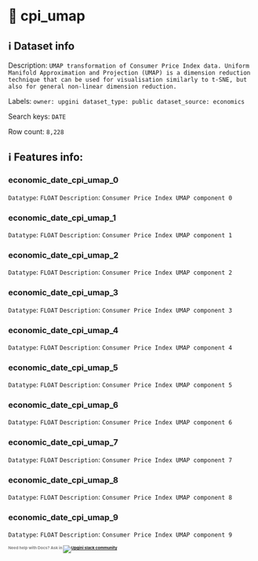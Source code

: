 # 📖 cpi_umap 
## ℹ️ Dataset info 
Description: `UMAP transformation of Consumer Price Index data. Uniform Manifold Approximation and Projection (UMAP) is a dimension reduction technique that can be used for visualisation similarly to t-SNE, but also for general non-linear dimension reduction. ` 

Labels: ` owner: upgini ` &nbsp;` dataset_type: public ` &nbsp;` dataset_source: economics ` &nbsp;

Search keys: 
` DATE ` &nbsp;

Row count: `8,228` 

## ℹ️ Features info:

### economic_date_cpi_umap_0
`Datatype`: `FLOAT`
`Description`: `Consumer Price Index UMAP component 0`

### economic_date_cpi_umap_1
`Datatype`: `FLOAT`
`Description`: `Consumer Price Index UMAP component 1`

### economic_date_cpi_umap_2
`Datatype`: `FLOAT`
`Description`: `Consumer Price Index UMAP component 2`

### economic_date_cpi_umap_3
`Datatype`: `FLOAT`
`Description`: `Consumer Price Index UMAP component 3`

### economic_date_cpi_umap_4
`Datatype`: `FLOAT`
`Description`: `Consumer Price Index UMAP component 4`

### economic_date_cpi_umap_5
`Datatype`: `FLOAT`
`Description`: `Consumer Price Index UMAP component 5`

### economic_date_cpi_umap_6
`Datatype`: `FLOAT`
`Description`: `Consumer Price Index UMAP component 6`

### economic_date_cpi_umap_7
`Datatype`: `FLOAT`
`Description`: `Consumer Price Index UMAP component 7`

### economic_date_cpi_umap_8
`Datatype`: `FLOAT`
`Description`: `Consumer Price Index UMAP component 8`

### economic_date_cpi_umap_9
`Datatype`: `FLOAT`
`Description`: `Consumer Price Index UMAP component 9`



<span style="color:grey;font-weight:700;font-size:8px">
    Need help with Docs? Ask in
    <a href="https://4mlg.short.gy/join-upgini-community">
        <img alt="Upgini slack community" src="https://img.shields.io/badge/slack-@upgini-orange.svg?logo=slack">
    </a>
</span>